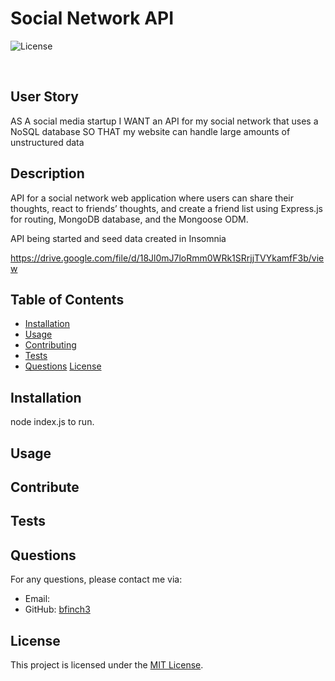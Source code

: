# Social Network API

![License](https://img.shields.io/badge/license-MIT-blue.svg)

<br>

## User Story

AS A social media startup
I WANT an API for my social network that uses a NoSQL database
SO THAT my website can handle large amounts of unstructured data

## Description

API for a social network web application where users can share their thoughts, react to friends’ thoughts, and create a friend list using Express.js for routing, MongoDB database, and the Mongoose ODM.

API being started and seed data created in Insomnia

https://drive.google.com/file/d/18Jl0mJ7loRmm0WRk1SRrjjTVYkamfF3b/view

## Table of Contents

- [Installation](#installation)
- [Usage](#usage)
- [Contributing](#contributing)
- [Tests](#tests)
- [Questions](#questions)
[License](https://opensource.org/licenses/MIT)

## Installation

node index.js to run.

## Usage



## Contribute



## Tests



## Questions

For any questions, please contact me via:

- Email: 
- GitHub: [bfinch3](https://github.com/bfinch3)

## License

This project is licensed under the [MIT License]([License](https://opensource.org/licenses/MIT)).
